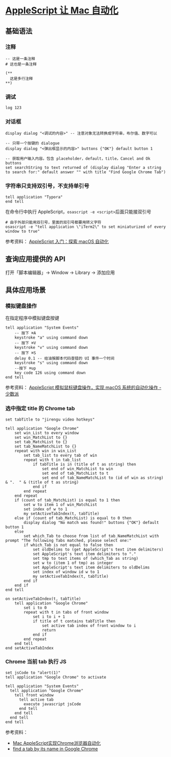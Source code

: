 # [AppleScript 让 Mac 自动化](https://github.com/yeshiqing/Blog/issues/13)

## 基础语法
### 注释
```AppleScript
-- 这是一条注释
# 这也是一条注释
  
(**
  这是多行注释
**)
```

### 调试
```AppleScript
log 123
```

### 对话框
```AppleScript
display dialog "<调试的内容>" -- 注意对象无法转换成字符串，布尔值、数字可以

-- 只带一个按键的 dialogue
display dialog "<弹出框显示的内容>" buttons {"OK"} default button 1

-- 获取用户输入内容。包含 placeholder，default，title，Cancel and Ok buttons
set searchString to text returned of (display dialog "Enter a string to search for:" default answer "" with title "Find Google Chrome Tab")
```

### 字符串只支持双引号，不支持单引号
```AppleScript
tell application "Typora"
end tell
```
在命令行中执行 AppleScript，`osascript -e <script>`后面只能接双引号
```Shell
# 由于外部只能用双引号，里面的双引号都要用转义字符
osascript -e "tell application \"iTerm2\" to set miniaturized of every window to true"
```
参考资料：
[AppleScript 入门：探索 macOS 自动化](https://sspai.com/post/46912)

## 查询应用提供的 API
打开「脚本编辑器」→ Window → Library → 添加应用

## 具体应用场景
### 模拟键盘操作
在指定程序中模拟键盘按键
```AppleScript
tell application "System Events"
    -- 按下 ⌘A
    keystroke "a" using command down
    -- 按下 ⌘V
    keystroke "v" using command down
    -- 按下 ⌘S
    delay 0.1 -- 给油猴脚本代码查错的 UI 事件一个时间
    keystroke "s" using command down
    --按下 ⌘up
    key code 126 using command down
end tell
```
参考资料：
[AppleScript 模拟鼠标键盘操作，实现 macOS 系统的自动化操作 - 少数派](https://sspai.com/post/43758)


### 选中指定 title 的 Chrome tab
```AppleScript
set tabTitle to "jirengu video hotkeys"

tell application "Google Chrome"
	set win_List to every window
	set win_MatchList to {}
	set tab_MatchList to {}
	set tab_NameMatchList to {}
	repeat with win in win_List
		set tab_list to every tab of win
		repeat with t in tab_list
			if tabTitle is in (title of t as string) then
				set end of win_MatchList to win
				set end of tab_MatchList to t
				set end of tab_NameMatchList to (id of win as string) & ".  " & (title of t as string)
			end if
		end repeat
	end repeat
	if (count of tab_MatchList) is equal to 1 then
		set w to item 1 of win_MatchList
		set index of w to 1
		my setActiveTabIndex(t, tabTitle)
	else if (count of tab_MatchList) is equal to 0 then
		display dialog "No match was found!" buttons {"OK"} default button 1
	else
		set which_Tab to choose from list of tab_NameMatchList with prompt "The following Tabs matched, please select one:"
		if which_Tab is not equal to false then
			set oldDelims to (get AppleScript's text item delimiters)
			set AppleScript's text item delimiters to "."
			set tmp to text items of (which_Tab as string)
			set w to (item 1 of tmp) as integer
			set AppleScript's text item delimiters to oldDelims
			set index of window id w to 1
			my setActiveTabIndex(t, tabTitle)
		end if
	end if
end tell

on setActiveTabIndex(t, tabTitle)
	tell application "Google Chrome"
		set i to 0
		repeat with t in tabs of front window
			set i to i + 1
			if title of t contains tabTitle then
				set active tab index of front window to i
				return
			end if
		end repeat
	end tell
end setActiveTabIndex
```

### Chrome 当前 tab 执行 JS
```AppleScript
set jsCode to "alert(1)"
tell application "Google Chrome" to activate

tell application "System Events"
  tell application "Google Chrome"
    tell front window
      tell active tab
        execute javascript jsCode
      end tell
    end tell
  end tell
end tell
```

参考资料：
- [Mac AppleScript实现Chrome浏览器自动化](https://blog.csdn.net/Mr17Liu/article/details/116488957)
- [find a tab by its name in Google Chrome](https://apple.stackexchange.com/questions/273970/applescript-to-find-a-tab-by-its-name-in-google-chrome)
